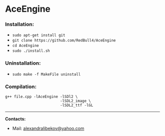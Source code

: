 # AceEngine
### Installation:
* ``` sudo apt-get install git ```
* ``` git clone https://github.com/RedBull4/AceEngine ```
* ``` cd AceEngine ```
* ``` sudo ./install.sh ```
### Uninstallation:
* ``` sudo make -f MakeFile uninstall ```
### Compilation:
``` 
g++ file.cpp -lAceEngine -lSDl2 \
                         -lSDL2_image \
                         -lSDL2_ttf -lGL 
```

---
**Contacts:**
* Mail: alexandralibekov@yahoo.com
